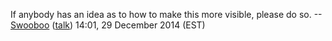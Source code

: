 If anybody has an idea as to how to make this more visible, please do so. --[Swooboo](User:Swooboo "wikilink") ([talk](User_talk:Swooboo "wikilink")) 14:01, 29 December 2014 (EST)
